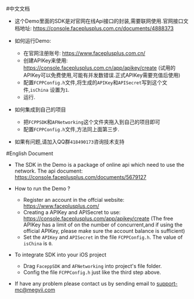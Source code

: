 #中文文档

* 这个Demo里面的SDK是对官网在线Api接口的封装,需要联网使用.官网接口文档地址: <https://console.faceplusplus.com.cn/documents/4888373>
* 如何运行Demo:
    * 在官网注册账号: <https://www.faceplusplus.com.cn/>
    * 创建APIKey来使用: <https://console.faceplusplus.com.cn/app/apikey/create> (试用的APIKey可以免费使用,可能有并发数错误.正式APIKey需要充值后使用)
    * 配置`FCPPConfig.h`文件,将生成的`APIKey`和`APISecret`写到这个文件,`isChina` 设置为`1`.
    * 运行.   

* 如何集成到自己的项目
  
  * 把`FCPPSDK`和`AFNetworking`这个文件夹拖入到自己的项目即可
  * 配置`FCPPConfig.h`文件,方法同上面第三步.  

* 如果有问题,请加入QQ群`418490173`咨询技术支持

#English Document

* The SDK in the Demo is a package of online api which need to use the network. The api document: <https://console.faceplusplus.com/documents/5679127>
* How to run the Demo ?
    * Register an account in the offcial website: <https://www.faceplusplus.com/>
    * Creating a APIKey and APISecret to use: <https://console.faceplusplus.com/app/apikey/create> (The free APIKey has a limit of on the number of concurrent,and if using the official APIKey, please make sure the account balance is sufficient)
    * Set the `APIKey` and `APISecret` in the file `FCPPConfig.h`. The value of `isChina`  is `0`. 

* To integrate SDK into your iOS project
    
    * Drag `FaceppSDK` and `AFNetworking` into project's file folder.
    * Config the file `FCPPConfig.h` just like the third step above.
* If have any problem please contact us by sending email to support-mc@megvii.com

